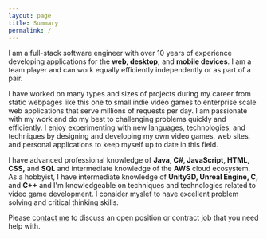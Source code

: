 ```yaml
---
layout: page
title: Summary
permalink: /
---
```


I am a full-stack software engineer with over 10 years of experience developing applications for the **web, desktop,** and **mobile devices**. I am a team player and can work equally efficiently independently or as part of a pair.

I have worked on many types and sizes of projects during my career from static webpages like this one to small indie video games to enterprise scale web applications that serve millions of requests per day. I am passionate with my work and do my best to challenging problems quickly and efficiently. I enjoy experimenting with new languages, technologies, and techniques by designing and developing my own video games, web sites, and personal applications to keep myself up to date in this field.

I have advanced professional knowledge of **Java, C#, JavaScript, HTML, CSS,** and **SQL** and intermediate knowledge of the **AWS** cloud ecosystem. As a hobbyist, I have intermediate knowledge of **Unity3D, Unreal Engine, C,** and **C++** and I'm knowledgeable on techniques and technologies related to video game development. I consider myslef to have excellent problem solving and critical thinking skills.

Please [contact me](mailto:tjbrown90@gmail.com) to discuss an open position or contract job that you need help with.
